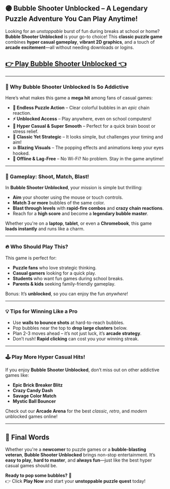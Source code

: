 ## 🟣 Bubble Shooter Unblocked – A Legendary Puzzle Adventure You Can Play Anytime!

Looking for an *unstoppable* burst of fun during breaks at school or home? **Bubble Shooter Unblocked** is your go-to choice! This **classic puzzle game** combines **hyper casual gameplay**, **vibrant 2D graphics**, and a touch of **arcade excitement**—all without needing downloads or logins.

## <a href="https://1kb.link/PFWyeg">👉 Play Bubble Shooter Unblocked 👈</a>

---

### 🚀 Why Bubble Shooter Unblocked Is So Addictive

Here’s what makes this game a **mega hit** among fans of casual games:

- **🎯 Endless Puzzle Action** – Clear colorful bubbles in an *epic* chain reaction.
- **⚡ Unblocked Access** – Play anywhere, even on school computers!
- **🌈 Hyper Casual & Super Smooth** – Perfect for a quick brain boost or stress relief.
- **🧠 Classic Yet Strategic** – It looks simple, but challenges your timing and aim!
- **💥 Blazing Visuals** – The popping effects and animations keep your eyes hooked.
- **📶 Offline & Lag-Free** – No Wi-Fi? No problem. Stay in the game anytime!

---

### 🧩 Gameplay: Shoot, Match, Blast!

In **Bubble Shooter Unblocked**, your mission is simple but thrilling:

- **Aim** your shooter using the mouse or touch controls.
- **Match 3 or more** bubbles of the same color.
- **Blast through levels** with **rapid-fire combos** and **crazy chain reactions**.
- Reach for a **high score** and become a **legendary bubble master**.

Whether you're on a **laptop**, **tablet**, or even a **Chromebook**, this game **loads instantly** and runs like a charm.

---

### 🔥 Who Should Play This?

This game is perfect for:

- **Puzzle fans** who love strategic thinking.
- **Casual gamers** looking for a quick play.
- **Students** who want fun games during school breaks.
- **Parents & kids** seeking family-friendly gameplay.

Bonus: It’s **unblocked**, so you can enjoy the fun *anywhere*!

---

### 💡 Tips for Winning Like a Pro

- Use **walls to bounce shots** at hard-to-reach bubbles.
- Pop bubbles near the top to **drop large clusters** below.
- Plan 2-3 moves ahead – it’s not just luck, it’s **arcade strategy**.
- Don’t rush! **Rapid clicking** can cost you your winning streak.

---

### 🕹️ Play More Hyper Casual Hits!

If you enjoy **Bubble Shooter Unblocked**, don’t miss out on other addictive games like:

- **Epic Brick Breaker Blitz**
- **Crazy Candy Dash**
- **Savage Color Match**
- **Mystic Ball Bouncer**

Check out our **Arcade Arena** for the best *classic*, *retro*, and *modern* unblocked games online!

---

## 🌟 Final Words

Whether you're a **newcomer** to puzzle games or a **bubble-blasting veteran**, **Bubble Shooter Unblocked** brings non-stop entertainment. It’s **easy to play**, **hard to master**, and **always fun**—just like the best hyper casual games should be.

**Ready to pop some bubbles?** 🎈  
👉 Click **Play Now** and start your **unstoppable puzzle quest** today!
